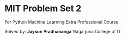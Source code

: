 # MIT Problem Set 2
For Python Machine Learning Extra Professional Course

Solved by: **Jayson Pradhananga**
Nagarjuna College of IT
